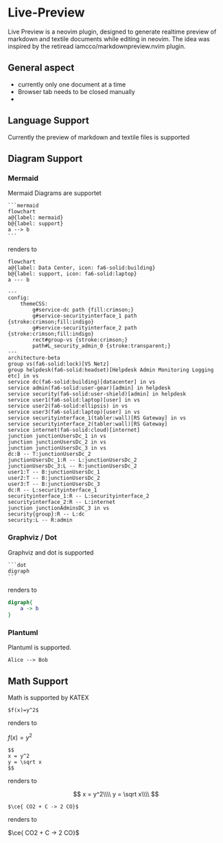 # Live-Preview
Live Preview is a neovim plugin, designed to generate realtime preview of markdown and textile documents while editing in neovim. The idea was inspired by the retiread iamcco/markdownpreview.nvim plugin.

## General aspect

* currently only one document at a time
* Browser tab needs to be closed manually
* 

## Language Support

Currently the preview of markdown and textile files is supported

## Diagram Support

### Mermaid

Mermaid Diagrams are supportet

<pre><code>```mermaid
flowchart
a@{label: mermaid}
b@{label: support}
a --> b
```</code> </pre>

renders to

```mermaid
flowchart
a@{label: Data Center, icon: fa6-solid:building}
b@{label: support, icon: fa6-solid:laptop}
a --- b
```

```mermaid
---
config:
    themeCSS: 
        g#service-dc path {fill:crimson;}
        g#service-securityinterface_1 path {stroke:crimson;fill:indigo}
        g#service-securityinterface_2 path {stroke:crimson;fill:indigo}
        rect#group-vs {stroke:crimson;}
        path#L_security_admin_0 {stroke:transparent;}
---
architecture-beta
group vs(fa6-solid:lock)[VS Netz]
group helpdesk(fa6-solid:headset)[Helpdesk Admin Monitoring Logging etc] in vs
service dc(fa6-solid:building)[datacenter] in vs
service admin(fa6-solid:user-gear)[admin] in helpdesk
service security(fa6-solid:user-shield)[admin] in helpdesk
service user1(fa6-solid:laptop)[user] in vs
service user2(fa6-solid:ellipsis) in vs
service user3(fa6-solid:laptop)[user] in vs
service securityinterface_1(tabler:wall)[RS Gateway] in vs
service securityinterface_2(tabler:wall)[RS Gateway] 
service internet(fa6-solid:cloud)[internet]
junction junctionUsersDc_1 in vs
junction junctionUsersDc_2 in vs
junction junctionUsersDc_3 in vs
dc:B -- T:junctionUsersDc_2
junctionUsersDc_1:R -- L:junctionUsersDc_2
junctionUsersDc_3:L -- R:junctionUsersDc_2
user1:T -- B:junctionUsersDc_1
user2:T -- B:junctionUsersDc_2
user3:T -- B:junctionUsersDc_3
dc:R -- L:securityinterface_1
securityinterface_1:R -- L:securityinterface_2
securityinterface_2:R -- L:internet
junction junctionAdminsDC_3 in vs
security{group}:R -- L:dc
security:L -- R:admin
```

### Graphviz / Dot

Graphviz and dot is supported

<pre><code>```dot
digraph
```</code></pre>

renders to

```dot
digraph{
    a -> b
}
```

### Plantuml

Plantuml is supported.

```plantuml
Alice --> Bob
```

## Math Support

Math is supported by KATEX

```
$f(x)=y^2$
```

renders to

$f(x)=y^2$


```
$$
x = y^2
y = \sqrt x
$$
```

renders to

$$
x = y^2\\\\
y = \sqrt x\\\\
$$

```mhchem
$\ce{ CO2 + C -> 2 CO}$
```

renders to


$\ce{ CO2 + C -> 2 CO}$


